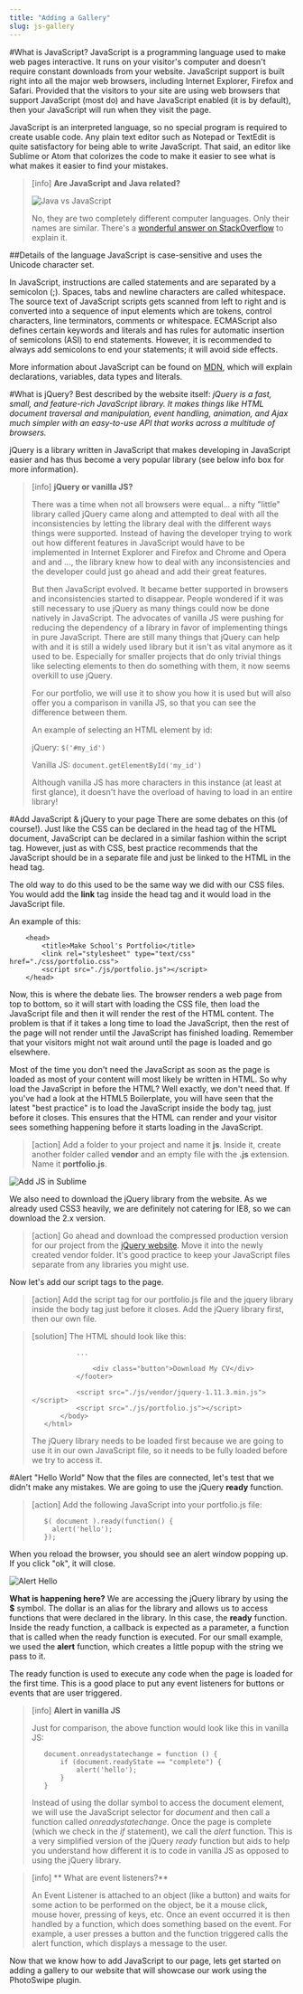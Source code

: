 ```yaml
---
title: "Adding a Gallery"
slug: js-gallery
---     
```


#What is JavaScript?
JavaScript is a programming language used to make web pages interactive. It runs on your visitor's computer and doesn't require constant downloads from your website. JavaScript support is built right into all the major web browsers, including Internet Explorer, Firefox and Safari. Provided that the visitors to your site are using web browsers that support JavaScript (most do) and have JavaScript enabled (it is by default), then your JavaScript will run when they visit the page.

JavaScript is an interpreted language, so no special program is required to create usable code. Any plain text editor such as Notepad or TextEdit is quite satisfactory for being able to write JavaScript. That said, an editor like Sublime or Atom that colorizes the code to make it easier to see what is what makes it easier to find your mistakes.

> [info]
> **Are JavaScript and Java related?**
>
> ![Java vs JavaScript](./2-hamster.jpg "Source: http://www.smashingmagazine.com/2009/07/misunderstanding-markup-xhtml-2-comic-strip/") 
> 
> No, they are two completely different computer languages. Only their names are similar. There's a [wonderful answer on StackOverflow](http://stackoverflow.com/questions/245062/whats-the-difference-between-javascript-and-java) to explain it. 

##Details of the language
JavaScript is case-sensitive and uses the Unicode character set.

In JavaScript, instructions are called statements and are separated by a semicolon (;). Spaces, tabs and newline characters are called whitespace. The source text of JavaScript scripts gets scanned from left to right and is converted into a sequence of input elements which are tokens, control characters, line terminators, comments or whitespace. ECMAScript also defines certain keywords and literals and has rules for automatic insertion of semicolons (ASI) to end statements. However, it is recommended to always add semicolons to end your statements; it will avoid side effects.

More information about JavaScript can be found on [MDN](https://developer.mozilla.org/en-US/docs/Web/JavaScript/Guide/Grammar_and_types), which will explain declarations, variables, data types and literals.

#What is jQuery?
Best described by the website itself: *jQuery is a fast, small, and feature-rich JavaScript library. It makes things like HTML document traversal and manipulation, event handling, animation, and Ajax much simpler with an easy-to-use API that works across a multitude of browsers.* 

jQuery is a library written in JavaScript that makes developing in JavaScript easier and has thus become a very popular library (see below info box for more information). 

> [info]
> **jQuery or vanilla JS?**
> 
> There was a time when not all browsers were equal... a nifty "little" library called jQuery came along and attempted to deal with all the inconsistencies by letting the library deal with the different ways things were supported. Instead of having the developer trying to work out how different features in JavaScript would have to be implemented in Internet Explorer and Firefox and Chrome and Opera and and ..., the library knew how to deal with any inconsistencies and the developer could just go ahead and add their great features.
> 
> But then JavaScript evolved. It became better supported in browsers and inconsistencies started to disappear. People wondered if it was still necessary to use jQuery as many things could now be done natively in JavaScript. The advocates of vanilla JS were pushing for reducing the dependency of a library in favor of implementing things in pure JavaScript. There are still many things that jQuery can help with and it is still a widely used library but it isn't as vital anymore as it used to be. Especially for smaller projects that do only trivial things like selecting elements to then do something with them, it now seems overkill to use jQuery.  
>
> For our portfolio, we will use it to show you how it is used but will also offer you a comparison in vanilla JS, so that you can see the difference between them.
>
> An example of selecting an HTML element by id: 
> 
> jQuery:
> `$('#my_id')`
> 
> Vanilla JS:
> `document.getElementById('my_id')`
> 
> Although vanilla JS has more characters in this instance (at least at first glance), it doesn't have the overload of having to load in an entire library!

#Add JavaScript &amp; jQuery to your page
There are some debates on this (of course!). Just like the CSS can be declared in the head tag of the HTML document, JavaScript can be declared in a similar fashion within the script tag. However, just as with CSS, best practice recommends that the JavaScript should be in a separate file and just be linked to the HTML in the head tag.

The old way to do this used to be the same way we did with our CSS files. You would add the **link** tag inside the head tag and it would load in the JavaScript file. 

An example of this:
```
    <head>
        <title>Make School's Portfolio</title>
        <link rel="stylesheet" type="text/css" href="./css/portfolio.css">
        <script src="./js/portfolio.js"></script>
    </head>
``` 
Now, this is where the debate lies. The browser renders a web page from top to bottom, so it will start with loading the CSS file, then load the JavaScript file and then it will render the rest of the HTML content. The problem is that if it takes a long time to load the JavaScript, then the rest of the page will not render until the JavaScript has finished loading. Remember that your visitors might not wait around until the page is loaded and go elsewhere. 

Most of the time you don't need the JavaScript as soon as the page is loaded as most of your content will most likely be written in HTML. So why load the JavaScript in before the HTML? Well exactly, we don't need that. If you've had a look at the HTML5 Boilerplate, you will have seen that the latest "best practice" is to load the JavaScript inside the body tag, just before it closes. This ensures that the HTML can render and your visitor sees something happening before it starts loading in the JavaScript.

> [action]
> Add a folder to your project and name it **js**. Inside it, create another folder called **vendor** and an empty file with the **.js** extension. Name it **portfolio.js**.   

![Add JS in Sublime](./1-sublime-js.png "Add JS in Sublime")

We also need to download the jQuery library from the website. As we already used CSS3 heavily, we are definitely not catering for IE8, so we can download the 2.x version.

> [action]
> Go ahead and download the compressed production version for our project from the [jQuery website](https://jquery.com/download/). Move it into the newly created vendor folder. It's good practice to keep your JavaScript files separate from any libraries you might use. 

Now let's add our script tags to the page.

> [action]
> Add the script tag for our portfolio.js file and the jquery library inside the body tag just before it closes. Add the jQuery library first, then our own file.

<!-- Comment to break actionable boxes. -->

> [solution]
> The HTML should look like this:
>```
>            ...
>
>                <div class="button">Download My CV</div>
>            </footer>
>            
>            <script src="./js/vendor/jquery-1.11.3.min.js"></script>
>            <script src="./js/portfolio.js"></script>
>        </body>
>    </html>
> ```
> The jQuery library needs to be loaded first because we are going to use it in our own JavaScript file, so it needs to be fully loaded before we try to access it.

#Alert "Hello World"
Now that the files are connected, let's test that we didn't make any mistakes. We are going to use the jQuery **ready** function.

> [action]
> Add the following JavaScript into your portfolio.js file:
> ```
>    $( document ).ready(function() {
>      alert('hello');
>    });
> ```

When you reload the browser, you should see an alert window popping up. If you click "ok", it will close. 

![Alert Hello](./3-alert.png "Alert Hello")

**What is happening here?** We are accessing the jQuery library by using the **$** symbol. The dollar is an alias for the library and allows us to access functions that were declared in the library. In this case, the **ready** function. Inside the ready function, a callback is expected as a parameter, a function that is called when the ready function is executed. For our small example, we used the **alert** function, which creates a little popup with the string we pass to it.

The ready function is used to execute any code when the page is loaded for the first time. This is a good place to put any event listeners for buttons or events that are user triggered.

> [info]
> **Alert in vanilla JS**
> 
> Just for comparison, the above function would look like this in vanilla JS:
> ```
>    document.onreadystatechange = function () {
>        if (document.readyState == "complete") {
>            alert('hello');
>        }
>    }
> ```
> Instead of using the dollar symbol to access the document element, we will use the JavaScript selector for *document* and then call a function called *onreadystatechange*. Once the page is complete (which we check in the *if* statement), we call the *alert* function. This is a very simplified version of the jQuery *ready* function but aids to help you understand how different it is to code in vanilla JS as opposed to using the jQuery library.

<!-- Comment to break actionable boxes. -->

> [info]
> ** What are event listeners?**
> 
> An Event Listener is attached to an object (like a button) and waits for some action to be performed on the object, be it a mouse click, mouse hover, pressing of keys, etc. Once an event occurred it is then handled by a function, which does something based on the event. For example, a user presses a button and the function triggered calls the alert function, which displays a message to the user.

Now that we know how to add JavaScript to our page, lets get started on adding a gallery to our website that will showcase our work using the PhotoSwipe plugin. 

